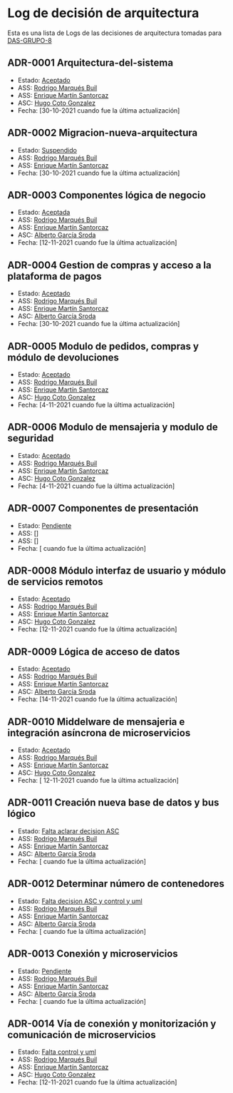 # Log de decisión de arquitectura

Esta es una lista de Logs de las decisiones de arquitectura tomadas para [DAS-GRUPO-8](https://github.com/kikmar/DAS-GRUPO-8)


## ADR-0001 Arquitectura-del-sistema
* Estado: [Aceptado](decisiones/0001-Aquitectura-del-sistema.md)
* ASS: [Rodrigo Marqués Buil](https://github.com/Larrivey)
* ASS: [Enrique Martín Santorcaz](https://github.com/kikmar)
* ASC: [Hugo Coto Gonzalez](https://github.com/hugocg6)
* Fecha: [30-10-2021 cuando fue la última actualización]

## ADR-0002 Migracion-nueva-arquitectura
* Estado: [Suspendido](decisiones/0002-Migracion-nueva-arquitectura.md)
* ASS: [Rodrigo Marqués Buil](https://github.com/Larrivey)
* ASS: [Enrique Martín Santorcaz](https://github.com/kikmar)
* Fecha: [30-10-2021 cuando fue la última actualización]

## ADR-0003 Componentes lógica de negocio
* Estado: [Aceptada](decisiones/0003-Componentes-logica-de-negocio.md)
* ASS: [Rodrigo Marqués Buil](https://github.com/Larrivey)
* ASS: [Enrique Martín Santorcaz](https://github.com/kikmar)
* ASC: [Alberto García Sroda](https://github.com/XalbertoXX)
* Fecha: [12-11-2021 cuando fue la última actualización]

## ADR-0004 Gestion de compras y acceso a la plataforma de pagos
* Estado: [Aceptado](decisiones/0004-Gestion-de-compras-y-acceso-a-plataforma-de-pagos.md)
* ASS: [Rodrigo Marqués Buil](https://github.com/Larrivey)
* ASS: [Enrique Martín Santorcaz](https://github.com/kikmar)
* ASC: [Alberto García Sroda](https://github.com/XalbertoXX)
* Fecha: [30-10-2021 cuando fue la última actualización]

## ADR-0005 Modulo de pedidos, compras y módulo de devoluciones
* Estado: [Aceptado](decisiones/0005-Pedidos-compras-devoluciones.md)
* ASS: [Rodrigo Marqués Buil](https://github.com/Larrivey)
* ASS: [Enrique Martín Santorcaz](https://github.com/kikmar)
* ASC: [Hugo Coto Gonzalez](https://github.com/hugocg6)
* Fecha: [4-11-2021 cuando fue la última actualización]

## ADR-0006 Modulo de mensajeria y modulo de seguridad

* Estado: [Aceptado](decisiones/0006-Mensajeria-seguridad.md)
* ASS: [Rodrigo Marqués Buil](https://github.com/Larrivey)
* ASS: [Enrique Martín Santorcaz](https://github.com/kikmar)
* ASC: [Hugo Coto Gonzalez](https://github.com/hugocg6)
* Fecha: [4-11-2021 cuando fue la última actualización]

## ADR-0007 Componentes de presentación

* Estado: [Pendiente](decisiones/0007-Componentes-de-presentacion.md)
* ASS: []
* ASS: []
* Fecha: [ cuando fue la última actualización]

## ADR-0008 Módulo interfaz de usuario y módulo de servicios remotos

* Estado: [Aceptado](decisiones/0008-Interfaz-de-usuario-servicios-remotos.md)
* ASS: [Rodrigo Marqués Buil](https://github.com/Larrivey)
* ASS: [Enrique Martín Santorcaz](https://github.com/kikmar)
* ASC: [Hugo Coto Gonzalez](https://github.com/hugocg6)
* Fecha: [12-11-2021 cuando fue la última actualización]

## ADR-0009 Lógica de acceso de datos

* Estado: [Aceptado](decisiones/0009-Logica-de-acceso-de-datos.md)
* ASS: [Rodrigo Marqués Buil](https://github.com/Larrivey)
* ASS: [Enrique Martín Santorcaz](https://github.com/kikmar)
* ASC: [Alberto García Sroda](https://github.com/XalbertoXX)
* Fecha: [14-11-2021 cuando fue la última actualización]

## ADR-0010 Middelware de mensajeria e integración asíncrona de microservicios

* Estado: [Aceptado](decisiones/0010-Middleware-mensajeria-integracion-asincrona.md)
* ASS: [Rodrigo Marqués Buil](https://github.com/Larrivey)
* ASS: [Enrique Martín Santorcaz](https://github.com/kikmar)
* ASC: [Hugo Coto Gonzalez](https://github.com/hugocg6)
* Fecha: [ 12-11-2021 cuando fue la última actualización]

## ADR-0011 Creación nueva base de datos y bus lógico

* Estado: [Falta aclarar decision ASC](decisiones/0011-Nueva-base-de-datos-bus-logico.md)
* ASS: [Rodrigo Marqués Buil](https://github.com/Larrivey)
* ASS: [Enrique Martín Santorcaz](https://github.com/kikmar)
* ASC: [Alberto García Sroda](https://github.com/XalbertoXX)
* Fecha: [ cuando fue la última actualización]

## ADR-0012 Determinar número de contenedores

* Estado: [Falta decision ASC y control y uml](decisiones/0012-Numero-de-contenedores.md)
* ASS: [Rodrigo Marqués Buil](https://github.com/Larrivey)
* ASS: [Enrique Martín Santorcaz](https://github.com/kikmar)
* ASC: [Alberto García Sroda](https://github.com/XalbertoXX)
* Fecha: [ cuando fue la última actualización]

## ADR-0013 Conexión y microservicios

* Estado: [Pendiente](decisiones/0013-Conexion-microservicios.md)
* ASS: [Rodrigo Marqués Buil](https://github.com/Larrivey)
* ASS: [Enrique Martín Santorcaz](https://github.com/kikmar)
* ASC: [Alberto García Sroda](https://github.com/XalbertoXX)
* Fecha: [ cuando fue la última actualización]

## ADR-0014 Vía de conexión y monitorización y comunicación de microservicios

* Estado: [Falta control y uml](decisiones/0014-Via-conexion-monitorizacion-comunicacion.md)
* ASS: [Rodrigo Marqués Buil](https://github.com/Larrivey)
* ASS: [Enrique Martín Santorcaz](https://github.com/kikmar)
* ASC: [Hugo Coto Gonzalez](https://github.com/hugocg6)
* Fecha: [12-11-2021 cuando fue la última actualización]

